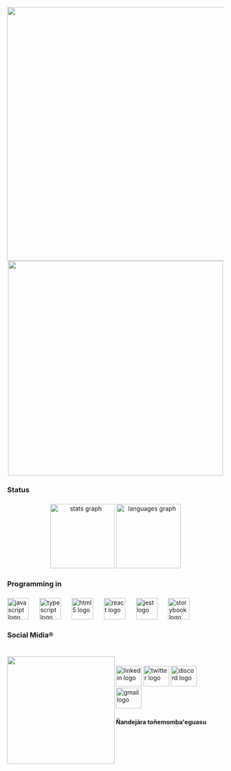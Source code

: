 <div align="left">
  <img height="591" src="https://i.pinimg.com/originals/10/44/89/104489b1f6dca2edd6bc031da2e424f8.gif"  />
</div>


<div align="center">
  <img height="500" src="https://i.pinimg.com/originals/b4/8c/6e/b48c6ecc510a63e4d37ee571550ca66b.gif"  />
</div>

###

<h3 align="left">Status</h3>

###

<div align="center">
  <img src="https://github-readme-stats.vercel.app/api?username=0Gimenes&hide_title=false&hide_rank=false&show_icons=true&include_all_commits=true&count_private=true&disable_animations=false&theme=dark&locale=en&hide_border=false&order=1" height="150" alt="stats graph"  />
  <img src="https://github-readme-stats.vercel.app/api/top-langs?username=0Gimenes&locale=en&hide_title=false&layout=compact&card_width=320&langs_count=5&theme=dark&hide_border=false&order=2" height="150" alt="languages graph"  />
</div>

###

<h3 align="left">Programming in</h3>

###

<div align="left">
  <img src="https://skillicons.dev/icons?i=js" height="50" alt="javascript logo"  />
  <img width="17" />
  <img src="https://skillicons.dev/icons?i=ts" height="50" alt="typescript logo"  />
  <img width="17" />
  <img src="https://skillicons.dev/icons?i=html" height="50" alt="html5 logo"  />
  <img width="17" />
  <img src="https://cdn.jsdelivr.net/gh/devicons/devicon/icons/react/react-original.svg" height="50" alt="react logo"  />
  <img width="17" />
  <img src="https://cdn.jsdelivr.net/gh/devicons/devicon/icons/jest/jest-plain.svg" height="50" alt="jest logo"  />
  <img width="17" />
  <img src="https://cdn.jsdelivr.net/gh/devicons/devicon/icons/storybook/storybook-original.svg" height="50" alt="storybook logo"  />
</div>

###

<h3 align="left">Social Mídia®</h3>

###

<br clear="both">

<img align="left" height="250" src="https://i.pinimg.com/originals/32/2e/ef/322eefcbf08f2b39dbb1c87a0348d11e.gif"  />

###

<div align="left">
  <img src="https://raw.githubusercontent.com/maurodesouza/profile-readme-generator/master/src/assets/icons/social/linkedin/default.svg" width="60" height="48" alt="linkedin logo"  />
  <img src="https://raw.githubusercontent.com/maurodesouza/profile-readme-generator/master/src/assets/icons/social/twitter/default.svg" width="60" height="48" alt="twitter logo"  />
  <img src="https://raw.githubusercontent.com/maurodesouza/profile-readme-generator/master/src/assets/icons/social/discord/default.svg" width="60" height="48" alt="discord logo"  />
  <img src="https://raw.githubusercontent.com/maurodesouza/profile-readme-generator/master/src/assets/icons/social/gmail/default.svg" width="60" height="48" alt="gmail logo"  />
</div>

###

<h4 align="left">Ñandejára toñemomba'eguasu</h4>

###

